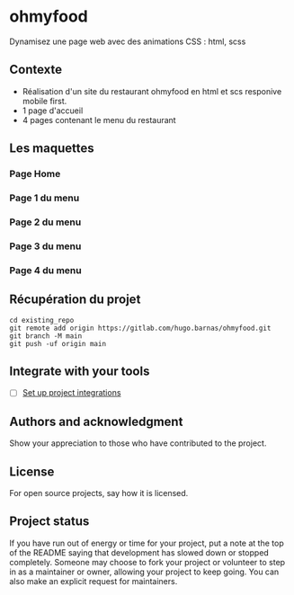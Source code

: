 # ohmyfood

Dynamisez une page web avec des animations CSS : html, scss

## Contexte

- Réalisation d'un site du restaurant ohmyfood en html et scs responive mobile first.
- 1 page d'accueil
- 4 pages contenant le menu du restaurant



## Les maquettes

### Page Home

### Page 1 du menu

### Page 2 du menu

### Page 3 du menu

### Page 4 du menu



## Récupération du projet

```
cd existing_repo
git remote add origin https://gitlab.com/hugo.barnas/ohmyfood.git
git branch -M main
git push -uf origin main
```

## Integrate with your tools

- [ ] [Set up project integrations](https://gitlab.com/hugo.barnas/ohmyfood/-/settings/integrations)



## Authors and acknowledgment
Show your appreciation to those who have contributed to the project.

## License
For open source projects, say how it is licensed.

## Project status
If you have run out of energy or time for your project, put a note at the top of the README saying that development has slowed down or stopped completely. Someone may choose to fork your project or volunteer to step in as a maintainer or owner, allowing your project to keep going. You can also make an explicit request for maintainers.
